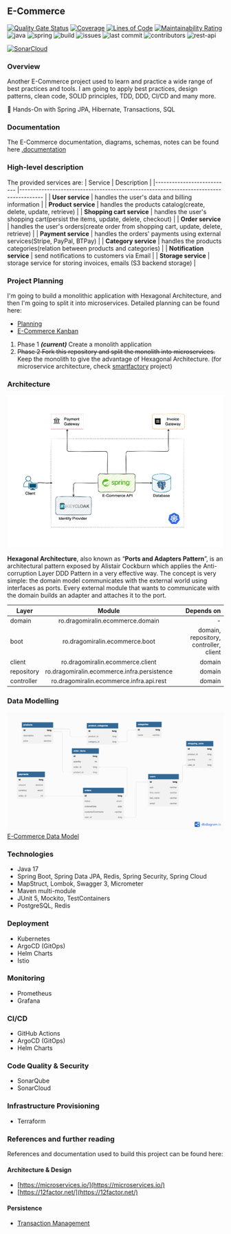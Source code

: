 ## E-Commerce
[![Quality Gate Status](https://sonarcloud.io/api/project_badges/measure?project=DragomirAlin_e-commerce&metric=alert_status)](https://sonarcloud.io/summary/new_code?id=DragomirAlin_e-commerce)
[![Coverage](https://sonarcloud.io/api/project_badges/measure?project=DragomirAlin_e-commerce&metric=coverage)](https://sonarcloud.io/summary/new_code?id=DragomirAlin_e-commerce)
[![Lines of Code](https://sonarcloud.io/api/project_badges/measure?project=DragomirAlin_e-commerce&metric=ncloc)](https://sonarcloud.io/summary/new_code?id=DragomirAlin_e-commerce)
[![Maintainability Rating](https://sonarcloud.io/api/project_badges/measure?project=DragomirAlin_e-commerce&metric=sqale_rating)](https://sonarcloud.io/summary/new_code?id=DragomirAlin_e-commerce)
![java](https://img.shields.io/badge/Java-19-green)
![spring](https://img.shields.io/badge/Spring-3.0.0-green)
![build](https://img.shields.io/github/actions/workflow/status/dragomiralin/e-commerce/ci.yaml)
![issues](https://img.shields.io/github/issues/dragomiralin/e-commerce)
![last commit](https://img.shields.io/github/last-commit/dragomiralin/e-commerce)
![contributors](https://img.shields.io/github/contributors/dragomiralin/e-commerce)
![rest-api](https://img.shields.io/badge/REST-API-violet)

[![SonarCloud](https://sonarcloud.io/images/project_badges/sonarcloud-white.svg)](https://sonarcloud.io/summary/new_code?id=DragomirAlin_e-commerce)
### Overview

Another E-Commerce project used to learn and practice a wide range of best practices and tools.
I am going to apply best practices, design patterns, clean code, SOLID principles, TDD, DDD, CI/CD and many more.

:dancers: Hands-On with Spring JPA, Hibernate, Transactions, SQL

### Documentation

The E-Commerce documentation, diagrams, schemas, notes can be found
here [.documentation](https://github.com/DragomirAlin/e-commerce/tree/main/.documentation)

### High-level description

The provided services are:
| Service | Description |
|--------------------------- |-------------------------------------------------------------------------------------- |
| **User service**            | handles the user's data and billing information |
| **Product service**        | handles the products catalog(create, delete, update, retrieve)                        |
| **Shopping cart service**    | handles the user's shopping cart(persist the items, update, delete, checkout) |
| **Order service**            | handles the user's orders(create order from shopping cart, update, delete, retrieve) |
| **Payment service**        | handles the orders' payments using external services(Stripe, PayPal, BTPay)            |
| **Category service**        | handles the products categories(relation between products and categories) |
| **Notification service**        | send notifications to customers via Email |
| **Storage service**        | storage service for storing invoices, emails (S3 backend storage) |

### Project Planning

I'm going to build a monolithic application with Hexagonal Architecture, and then I'm going to split it into
microservices.
Detailed planning can be found here:

- [Planning](./documentation/planning.md)
- [E-Commerce Kanban](https://github.com/DragomirAlin/spring-transactions/projects/1)

1. Phase 1 ***(current)***
   Create a monolith application
2. ~~Phase 2
   Fork this repository and split the monolith into microservices.~~ Keep the monolith to give the advantage of Hexagonal Architecture. (for microservice architecture, check [smartfactory](https://github.com/DragomirAlin/smartfactory) project)

### Architecture

![Architecture](.documentation/img/architecture/ecommerce_architecture_0.0.1.png)

**Hexagonal Architecture**, also known as “**Ports and Adapters Pattern**”, is an architectural pattern exposed by
Alistair
Cockburn which applies the Anti-corruption Layer DDD Pattern in a very effective way. The concept is very simple: the
domain model communicates with the external world using interfaces as ports. Every external module that wants to
communicate with the domain builds an adapter and attaches it to the port.

| Layer      |                   Module                    |                             Depends on |
|------------|:-------------------------------------------:|---------------------------------------:|
| domain     |      ro.dragomiralin.ecommerce.domain       |                                      - |
| boot       |       ro.dragomiralin.ecommerce.boot        | domain, repository, controller, client |
| client     |      ro.dragomiralin.ecommerce.client       |                                 domain |
| repository | ro.dragomiralin.ecommerce.infra.persistence |                                 domain |
| controller |  ro.dragomiralin.ecommerce.infra.api.rest   |                                 domain |

### Data Modelling

![Diagram](.documentation/img/db_diagram/db_diagram_0.0.1.png)
[E-Commerce Data Model](./documentation/dbdiagram.md)

### Technologies
- Java 17
- Spring Boot, Spring Data JPA, Redis, Spring Security, Spring Cloud
- MapStruct, Lombok, Swagger 3, Micrometer
- Maven multi-module
- JUnit 5, Mockito, TestContainers
- PostgreSQL, Redis

### Deployment
- Kubernetes
- ArgoCD (GitOps)
- Helm Charts
- Istio

### Monitoring
- Prometheus
- Grafana

### CI/CD
- GitHub Actions
- ArgoCD (GitOps)
- Helm Charts

### Code Quality & Security
- SonarQube
- SonarCloud

### Infrastructure Provisioning
- Terraform

### References and further reading

References and documentation used to build this project can be found here:

#### Architecture & Design

- [https://microservices.io/](https://microservices.io/)
- [https://12factor.net/](https://12factor.net/)

#### Persistence

- [Transaction Management](https://docs.spring.io/spring-framework/docs/4.2.x/spring-framework-reference/html/transaction.html#:~:text=The%20Spring%20Framework%20provides%20a,Java%20Data%20Objects%20(JDO).)


